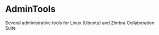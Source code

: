 AdminTools
==========

Several administrative tools for Linux (Ubuntu) and Zimbra Collaboration Suite
